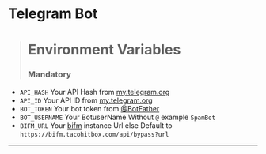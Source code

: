 # Telegram Bot

> # Environment Variables
> ### Mandatory 
- `API_HASH` Your API Hash from [my.telegram.org](https://my.telegram.org)
- `API_ID` Your API ID from [my.telegram.org](https://my.telegram.org)
- `BOT_TOKEN` Your bot token from [@BotFather](https://telegram.dog/BotFather)
- `BOT_USERNAME` Your BotuserName Without `@` example `SpamBot`
- `BIFM_URL` Your [bifm](https://github.com/tacohitbox/bypass-it-for-me) instance Url else Default to `https://bifm.tacohitbox.com/api/bypass?url`
---
